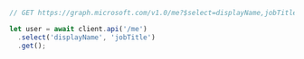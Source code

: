 <!-- markdownlint-disable MD041 -->

```typescript
// GET https://graph.microsoft.com/v1.0/me?$select=displayName,jobTitle

let user = await client.api('/me')
  .select('displayName', 'jobTitle')
  .get();
```
